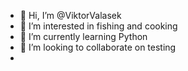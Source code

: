 - 👋 Hi, I’m @ViktorValasek
- 👀 I’m interested in fishing and cooking
- 🌱 I’m currently learning Python
- 💞️ I’m looking to collaborate on testing
-

<!---
ViktorValasek/ViktorValasek is a ✨ special ✨ repository because its `README.md` (this file) appears on your GitHub profile.
You can click the Preview link to take a look at your changes.
--->
